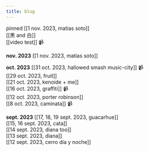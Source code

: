 ```yaml
---
title: blog
---
```


pinned
[[1 nov. 2023, matias soto]]  
[[黒 and 白]]  
[[video test]] 📹  

**nov. 2023**
[[1 nov. 2023, matias soto]]  

**oct. 2023**
[[31 oct. 2023, hallowed smash music-city]] 📹  
[[29 oct. 2023, fruit]]  
[[21 oct. 2023, kenoide + me]]  
[[16 oct. 2023, graffiti]] 📹  
[[12 oct. 2023, porter robinson]]  
[[8 oct. 2023, caminata]] 📹  

**sept. 2023**
[[17, 18, 19 sept. 2023, guacarhue]]  
[[15, 16 sept. 2023, cata]]  
[[14 sept. 2023, diana too]]  
[[13 sept. 2023, diana]]  
[[12 sept. 2023, cerro día y noche]]  

